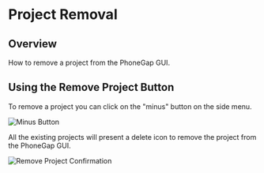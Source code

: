 # Project Removal

## Overview

How to remove a project from the PhoneGap GUI.

## Using the Remove Project Button

To remove a project you can click on the "minus" button on the side menu.

![Minus Button](https://raw.github.com/hermwong/phonegap-gui/master/docs-assets/remove/docs-minus-button.png)

All the existing projects will present a delete icon to remove the project from the PhoneGap GUI.

![Remove Project Confirmation](https://raw.github.com/hermwong/phonegap-gui/master/docs-assets/remove/docs-remove-notification.png)

